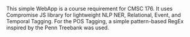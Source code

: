 This simple WebApp is a course requirement for CMSC 176. It uses Compromise JS library for lightweight NLP NER, Relational, Event, and Temporal Tagging.
For the POS Tagging, a simple pattern-based RegEx inspired by the Penn Treebank was used.
